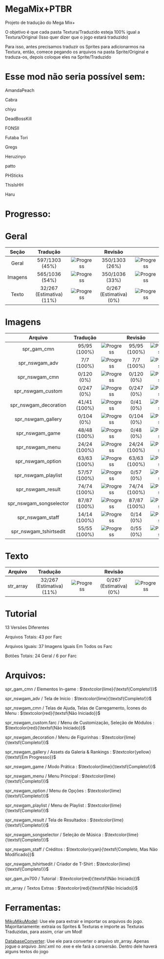 <h1>MegaMix+PTBR</h1>
Projeto de tradução do Mega Mix+</p>

<p>O objetivo é que cada pasta Textura/Traduzido esteja 100% igual a Textura/Original (Isso quer dizer que o jogo estará traduzido)</p>
<p>Para isso, antes precisamos traduzir os Sprites para adicionarmos na Textura, então, comece pegando os arquivos na pasta Sprite/Original e traduza-os, depois coloque eles na Sprite/Traduzido</p>

<h1>Esse mod não seria possível sem:</h1>
<p>AmandaPeach</p>
<p>Cabra</p>
<p>chiyu</p>
<p>DeadBossKill</p>
<p>FONSII</p>
<p>Futaba Tori</p>
<p>Gregs</p>
<p>Heruzinyo</p>
<p>patto</p>
<p>PHSticks</p>
<p>ThisIsHH</p>
<p>Haru</p>

<h1>Progresso:</h1>

<h1>Geral</h1>

| **Seção** |        **Tradução**       |                                                      |       **Revisão**       |                                                      |
|:---------:|:-------------------------:|:----------------------------------------------------:|:-----------------------:|:----------------------------------------------------:|
|   Geral   |       597/1303 (45%)      | ![Progress](https://progress-bar.dev/45/?&width=150) |      350/1303 (26%)     | ![Progress](https://progress-bar.dev/26/?&width=150) |
|  Imagens  |       565/1036 (54%)      | ![Progress](https://progress-bar.dev/54/?&width=150) |      350/1036 (33%)     | ![Progress](https://progress-bar.dev/33/?&width=150) |
|   Texto   | 32/267 (Estimativa) (11%) | ![Progress](https://progress-bar.dev/11/?&width=150) | 0/267 (Estimativa) (0%) |  ![Progress](https://progress-bar.dev/0/?&width=150) |

<h1>Imagens</h1>

|       **Arquivo**       | **Tradução** |                                                       |  **Revisão** |                                                       |
|:-----------------------:|:------------:|:-----------------------------------------------------:|:------------:|:-----------------------------------------------------:|
|       spr_gam_cmn       | 95/95 (100%) | ![Progress](https://progress-bar.dev/100/?&width=150) | 95/95 (100%) | ![Progress](https://progress-bar.dev/100/?&width=150) |
|      spr_nswgam_adv     |  7/7 (100%)  | ![Progress](https://progress-bar.dev/100/?&width=150) |  7/7 (100%)  | ![Progress](https://progress-bar.dev/100/?&width=150) |
|      spr_nswgam_cmn     |  0/120 (0%)  |  ![Progress](https://progress-bar.dev/0/?&width=150)  |  0/120 (0%)  |  ![Progress](https://progress-bar.dev/0/?&width=150)  |
|    spr_nswgam_custom    |  0/247 (0%)  |  ![Progress](https://progress-bar.dev/0/?&width=150)  |  0/247 (0%)  |  ![Progress](https://progress-bar.dev/0/?&width=150)  |
|  spr_nswgam_decoration  | 41/41 (100%) | ![Progress](https://progress-bar.dev/100/?&width=150) |   0/41 (0%)  |  ![Progress](https://progress-bar.dev/0/?&width=150)  |
|    spr_nswgam_gallery   |  0/104 (0%)  |  ![Progress](https://progress-bar.dev/0/?&width=150)  |  0/104 (0%)  |  ![Progress](https://progress-bar.dev/0/?&width=150)  |
|     spr_nswgam_game     | 48/48 (100%) | ![Progress](https://progress-bar.dev/100/?&width=150) |   0/48 (0%)  |  ![Progress](https://progress-bar.dev/0/?&width=150)  |
|     spr_nswgam_menu     | 24/24 (100%) | ![Progress](https://progress-bar.dev/100/?&width=150) | 24/24 (100%) | ![Progress](https://progress-bar.dev/100/?&width=150) |
|    spr_nswgam_option    | 63/63 (100%) | ![Progress](https://progress-bar.dev/100/?&width=150) | 63/63 (100%) | ![Progress](https://progress-bar.dev/100/?&width=150) |
|   spr_nswgam_playlist   | 57/57 (100%) | ![Progress](https://progress-bar.dev/100/?&width=150) |   0/57 (0%)  |  ![Progress](https://progress-bar.dev/0/?&width=150)  |
|    spr_nswgam_result    | 74/74 (100%) | ![Progress](https://progress-bar.dev/100/?&width=150) | 74/74 (100%) | ![Progress](https://progress-bar.dev/100/?&width=150) |
| spr_nswgam_songselector | 87/87 (100%) | ![Progress](https://progress-bar.dev/100/?&width=150) | 87/87 (100%) | ![Progress](https://progress-bar.dev/100/?&width=150) |
|     spr_nswgam_staff    | 14/14 (100%) | ![Progress](https://progress-bar.dev/100/?&width=150) |   0/14 (0%)  |  ![Progress](https://progress-bar.dev/0/?&width=150)  |
|  spr_nswgam_tshirtsedit | 55/55 (100%) | ![Progress](https://progress-bar.dev/100/?&width=150) |   0/55 (0%)  |  ![Progress](https://progress-bar.dev/0/?&width=150)  |

<h1>Texto</h1>

| **Arquivo** |        **Tradução**       |                                                      |       **Revisão**       |                                                     |
|:-----------:|:-------------------------:|:----------------------------------------------------:|:-----------------------:|:---------------------------------------------------:|
|  str_array  | 32/267 (Estimativa) (11%) | ![Progress](https://progress-bar.dev/11/?&width=150) | 0/267 (Estimativa) (0%) | ![Progress](https://progress-bar.dev/0/?&width=150) |

<h1>Tutorial</h1>

<p>13 Versões Diferentes</p>
<p>Arquivos Totais: 43 por Farc</p>
<p>Arquivos Iguais: 37 Imagens Iguais Em Todos os Farc</p>
<p>Botôes Totais: 24 Geral / 6 por Farc</p>

<h1>Arquivos:</h1>

<p>spr_gam_cmn / Elementos In-game : $\textcolor{lime}{\textsf{Completo!}}$</p> 
<p>spr_nswgam_adv / Tela de Início : $\textcolor{lime}{\textsf{Completo!}}$</p> 
<p>spr_nswgam_cmn / Telas de Ajuda, Telas de Carregamento, Ícones do Menu : $\textcolor{red}{\textsf{Não Iniciado}}$</p>
<p>spr_nswgam_custom.farc / Menu de Customização, Seleção de Módulos : $\textcolor{red}{\textsf{Não Iniciado}}$</p>
<p>spr_nswgam_decoration / Menu de Figurinhas : $\textcolor{lime}{\textsf{Completo!}}$</p>
<p>spr_nswgam_gallery / Assets da Galeria & Rankings : $\textcolor{yellow}{\textsf{Em Progresso}}$</p>
<p>spr_nswgam_game / Modo Prática : $\textcolor{lime}{\textsf{Completo!}}$</p>
<p>spr_nswgam_menu / Menu Principal : $\textcolor{lime}{\textsf{Completo!}}$</p>
<p>spr_nswgam_option / Menu de Opções : $\textcolor{lime}{\textsf{Completo!}}$</p>
<p>spr_nswgam_playlist / Menu de Playlist : $\textcolor{lime}{\textsf{Completo!}}$</p>
<p>spr_nswgam_result / Tela de Resultados : $\textcolor{lime}{\textsf{Completo!}}$</p>
<p>spr_nswgam_songselector / Seleção de Música : $\textcolor{lime}{\textsf{Completo!}}$</p>
<p>spr_nswgam_staff / Créditos : $\textcolor{cyan}{\textsf{Completo, Mas Não Modificado}}$</p>
<p>spr_nswgam_tshirtsedit / Criador de T-Shirt : $\textcolor{lime}{\textsf{Completo!}}$</p>
<p>spr_gam_pv700 / Tutorial : $\textcolor{red}{\textsf{Não Iniciado}}$</p>
<p>str_array / Textos Extras : $\textcolor{red}{\textsf{Não Iniciado}}$</p>

<h1>Ferramentas:</h1>

[MikuMikuModel](https://github.com/blueskythlikesclouds/MikuMikuLibrary/releases/tag/v2.2.0): Use ele para extrair e importar os arquivos do jogo. Majoritariamente: extraia os Sprites & Texturas e importe as Texturas Traduzidas, para assim, criar um Mod!

[DatabaseConverter](https://github.com/blueskythlikesclouds/MikuMikuLibrary/releases/tag/v2.2.0): Use ele para converter o arquivo str_array. Apenas jogue o arquivo .bin/.xml no .exe e ele fará a conversão. Dentro dele haverá alguns textos do jogo
